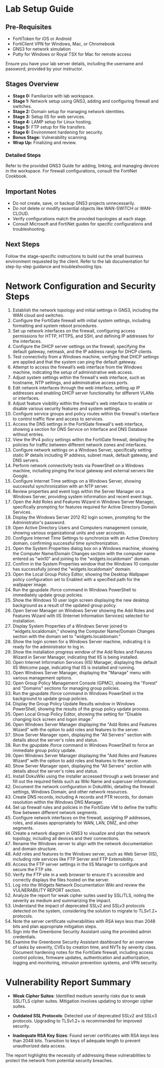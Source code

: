 # Lab Setup Guide

## Pre-Requisites
- FortiToken for iOS or Android
- FortiClient VPN for Windows, Mac, or Chromebook
- GNS3 for network simulation
- Putty for Windows or Royal TSX for Mac for remote access

Ensure you have your lab server details, including the username and password, provided by your instructor.

## Stages Overview
- **Stage 0:** Familiarize with lab workspace.
- **Stage 1:** Network setup using GNS3, adding and configuring firewall and switches.
- **Stage 2:** Domain setup for managing network identities.
- **Stage 3:** Setup IIS for web services.
- **Stage 4:** LAMP setup for Linux hosting.
- **Stage 5:** FTP setup for file transfers.
- **Stage 6:** Environment hardening for security.
- **Bonus Stage:** Vulnerability scanning.
- **Wrap Up:** Finalizing and review.

### Detailed Steps
Refer to the provided GNS3 Guide for adding, linking, and managing devices in the workspace. For firewall configurations, consult the FortiNet Cookbook.

## Important Notes
- Do not create, save, or backup GNS3 projects unnecessarily.
- Do not delete or modify essential objects like WAN-SWITCH or WAN-CLOUD.
- Verify configurations match the provided topologies at each stage.
- Consult Microsoft and FortiNet guides for specific configurations and troubleshooting.

## Next Steps
Follow the stage-specific instructions to build out the small business environment requested by the client. Refer to the lab documentation for step-by-step guidance and troubleshooting tips.


# Network Configuration and Security Steps

1. Establish the network topology and initial settings in GNS3, including the WAN cloud and switches.
2. Configure the FortiGate firewall with initial system settings, including formatting and system reboot procedures.
3. Set up network interfaces on the firewall, configuring access permissions for HTTP, HTTPS, and SSH, and defining IP addresses for the interfaces.
4. Configure the DHCP server settings on the firewall, specifying the default gateway, netmask, and the IP address range for DHCP clients.
5. Test connectivity from a Windows machine, verifying that DHCP settings are applied and that the system can ping the default gateway.
6. Attempt to access the firewall’s web interface from the Windows machine, indicating the setup of administrative web access.
7. Adjust system settings within the firewall's web interface, such as hostname, NTP settings, and administrative access ports.
8. Edit network interfaces through the web interface, setting up IP addresses and enabling DHCP server functionality for different VLANs or interfaces.
9. Adjust feature visibility within the firewall's web interface to enable or disable various security features and system settings.
10. Configure service groups and policy routes within the firewall's interface to control traffic flow and access to services.
11. Access the DNS settings in the FortiGate firewall's web interface, showing a section for DNS Service on Interface and DNS Database without entries.
12. View the IPv4 policy settings within the FortiGate firewall, detailing the policies for traffic between different network zones and interfaces.
13. Configure network settings on a Windows Server, specifically setting static IP details including IP address, subnet mask, default gateway, and DNS servers.
14. Perform network connectivity tests via PowerShell on a Windows machine, including pinging the local gateway and external servers like Google.
15. Configure Internet Time settings on a Windows Server, showing successful synchronization with an NTP server.
16. Review properties and event logs within the Server Manager on a Windows Server, providing system information and recent event logs.
17. Open the Add Roles and Features Wizard in Windows Server Manager, specifically prompting for features required for Active Directory Domain Services.
18. Display the Windows Server 2012 R2 login screen, prompting for the Administrator's password.
19. Open Active Directory Users and Computers management console, showing various organizational units and user accounts.
20. Configure Internet Time Settings to synchronize with an Active Directory domain, confirming successful time synchronization.
21. Open the System Properties dialog box on a Windows machine, showing the Computer Name/Domain Changes section with the computer name entered as "win10" and joining to the "widgets.localdomain" domain.
22. Confirm in the System Properties window that the Windows 10 computer has successfully joined the "widgets.localdomain" domain.
23. Open the Local Group Policy Editor, showing the Desktop Wallpaper policy configuration set to Enabled with a specified path for the wallpaper image.
24. Run the gpupdate /force command in Windows PowerShell to immediately update group policies.
25. Show the Windows 10 user login screen displaying the new desktop background as a result of the updated group policy.
26. Open Server Manager on Windows Server showing the Add Roles and Features Wizard with IIS (Internet Information Services) selected for installation.
27. Display System Properties of a Windows Server joined to "widgets.localdomain," showing the Computer Name/Domain Changes section with the domain set to "widgets.localdomain."
28. Show the login screen for a Windows Server machine, indicating it is ready for the administrator to log in.
29. Show the installation progress window of the Add Roles and Features Wizard in Server Manager, indicating that IIS is being installed.
30. Open Internet Information Services (IIS) Manager, displaying the default IIS Welcome page, indicating that IIS is installed and running.
31. Open Windows Server Manager, displaying the "Manage" menu with various management options.
32. Open Group Policy Management Console (GPMC), showing the "Forest" and "Domains" sections for managing group policies.
33. Run the gpupdate /force command in Windows PowerShell in the background to update group policies.
34. Display the Group Policy Update Results window in Windows PowerShell, showing the results of the group policy update process.
35. Open Local Group Policy Editor, showing the setting for "Disable changing lock screen and logon image."
36. Open Windows Server Manager displaying the "Add Roles and Features Wizard" with the option to add roles and features to the server.
37. Show Server Manager open, displaying the "All Servers" section with details about the server's roles and status.
38. Run the gpupdate /force command in Windows PowerShell to force an immediate group policy update.
39. Open Windows Server Manager displaying the "Add Roles and Features Wizard" with the option to add roles and features to the server.
40. Show Server Manager open, displaying the "All Servers" section with details about the server's roles and status.
41. Install DokuWiki using the installer accessed through a web browser and fill out the required fields such as Wiki Name and superuser information.
42. Document the network configuration in DokuWiki, detailing the firewall settings, Windows Domain, and other network resources.
43. Create DNS records, including A records and PTR records, for domain resolution within the Windows DNS Manager.
44. Set up firewall rules and policies in the FortiGate VM to define the traffic flow between different network segments.
45. Configure network interfaces on the firewall, assigning IP addresses, roles, and aliases appropriately for WAN, LAN, DMZ, and other segments.
46. Create a network diagram in GNS3 to visualize and plan the network topology, including all devices and their connections.
47. Rename the Windows server to align with the network documentation and domain structure.
48. Add roles and features to the Windows server, such as Web Server (IIS), including role services like FTP Server and FTP Extensibility.
49. Access the FTP server settings in the IIS Manager to configure and secure the FTP site.
50. Verify the FTP site in a web browser to ensure it's accessible and correctly displays the files hosted on the server.
51. Log into the Widgets Network Documentation Wiki and review the VULNERABILITY REPORT section.
52. Analyze the report for weak cipher suites used by SSL/TLS, noting the severity as medium and summarizing the impact.
53. Understand the impact of deprecated SSLv2 and SSLv3 protocols detected on the system, considering the solution to migrate to TLSv1.2+ protocols.
54. Note the server certificate vulnerabilities with RSA keys less than 2048 bits and plan appropriate mitigation steps.
55. Sign into the Greenbone Security Assistant using the provided admin credentials.
56. Examine the Greenbone Security Assistant dashboard for an overview of tasks by severity, CVEs by creation time, and NVTs by severity class. Document hardening notes for the FortiGate firewall, including access control policies, firmware updates, authentication and authorization, logging and monitoring, intrusion prevention systems, and VPN security.

# Vulnerability Report Summary

- **Weak Cipher Suites**: Identified medium severity risks due to weak SSL/TLS cipher suites. Mitigation involves updating to stronger cipher suites.

- **Outdated SSL Protocols**: Detected use of deprecated SSLv2 and SSLv3 protocols. Upgrading to TLSv1.2+ is recommended for improved security.

- **Inadequate RSA Key Sizes**: Found server certificates with RSA keys less than 2048 bits. Transition to keys of adequate length to prevent unauthorized data access.

The report highlights the necessity of addressing these vulnerabilities to protect the network from potential security breaches.
